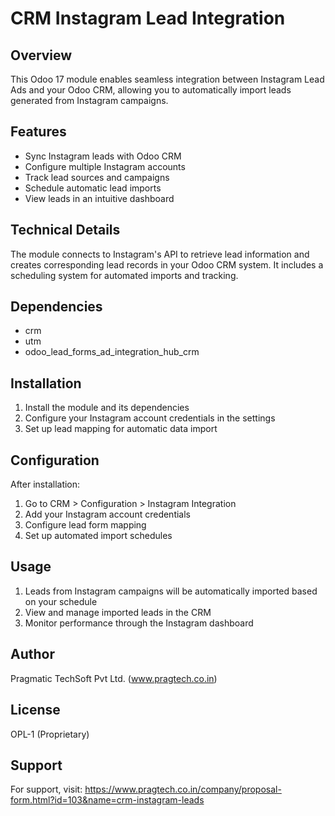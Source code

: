 # CRM Instagram Lead Integration

## Overview
This Odoo 17 module enables seamless integration between Instagram Lead Ads and your Odoo CRM, allowing you to automatically import leads generated from Instagram campaigns.

## Features
- Sync Instagram leads with Odoo CRM
- Configure multiple Instagram accounts
- Track lead sources and campaigns
- Schedule automatic lead imports
- View leads in an intuitive dashboard

## Technical Details
The module connects to Instagram's API to retrieve lead information and creates corresponding lead records in your Odoo CRM system. It includes a scheduling system for automated imports and tracking.

## Dependencies
- crm
- utm
- odoo_lead_forms_ad_integration_hub_crm

## Installation
1. Install the module and its dependencies
2. Configure your Instagram account credentials in the settings
3. Set up lead mapping for automatic data import

## Configuration
After installation:
1. Go to CRM > Configuration > Instagram Integration
2. Add your Instagram account credentials
3. Configure lead form mapping
4. Set up automated import schedules

## Usage
1. Leads from Instagram campaigns will be automatically imported based on your schedule
2. View and manage imported leads in the CRM
3. Monitor performance through the Instagram dashboard

## Author
Pragmatic TechSoft Pvt Ltd. (www.pragtech.co.in)

## License
OPL-1 (Proprietary)

## Support
For support, visit: https://www.pragtech.co.in/company/proposal-form.html?id=103&name=crm-instagram-leads
